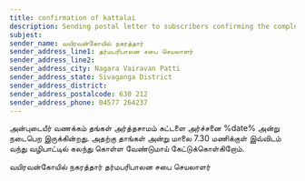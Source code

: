 ```yaml
---
title: confirmation of kattalai
description: Sending postal letter to subscribers confirming the completion of their kattalai.
subjest:
sender_name: வயிரவன்கோயில் நகரத்தார்
sender_address_line1: தர்மபரிபாலன சபை செயலாளர்
sender_address_line2:
sender_address_city: Nagara Vairavan Patti
sender_address_state: Sivaganga District
sender_address_district:
sender_address_postalcode: 630 212
sender_address_phone: 04577 264237
---
```


அன்புடையீர் வணக்கம் தங்கள் அர்த்தசாமம் கட்டளை அர்ச்சனை %date% அன்று நடைபெற இருக்கின்றது. அதற்கு தாங்கள் அன்று மாலை 7.30 மணிக்குள் இவ்விடம் வந்து வழிபாட்டில் கலந்து கொள்ள வேண்டுமாய் கேட்டுக்கொள்கிறோம்.

வயிரவன்கோயில் நகரத்தார் தர்மபரிபாலன சபை செயலாளர்
